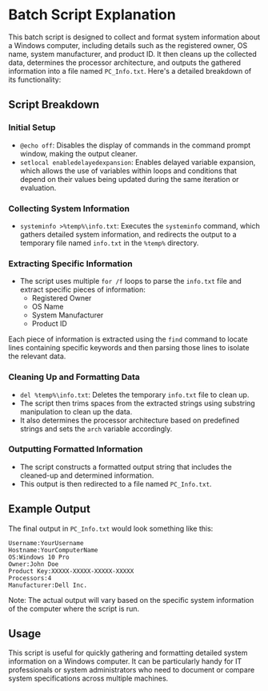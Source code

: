 # Batch Script Explanation

This batch script is designed to collect and format system information about a Windows computer, including details such as the registered owner, OS name, system manufacturer, and product ID. It then cleans up the collected data, determines the processor architecture, and outputs the gathered information into a file named `PC_Info.txt`. Here's a detailed breakdown of its functionality:

## Script Breakdown

### Initial Setup

- `@echo off`: Disables the display of commands in the command prompt window, making the output cleaner.
- `setlocal enabledelayedexpansion`: Enables delayed variable expansion, which allows the use of variables within loops and conditions that depend on their values being updated during the same iteration or evaluation.

### Collecting System Information

- `systeminfo >%temp%\info.txt`: Executes the `systeminfo` command, which gathers detailed system information, and redirects the output to a temporary file named `info.txt` in the `%temp%` directory.

### Extracting Specific Information

- The script uses multiple `for /f` loops to parse the `info.txt` file and extract specific pieces of information:
  - Registered Owner
  - OS Name
  - System Manufacturer
  - Product ID

Each piece of information is extracted using the `find` command to locate lines containing specific keywords and then parsing those lines to isolate the relevant data.

### Cleaning Up and Formatting Data

- `del %temp%\info.txt`: Deletes the temporary `info.txt` file to clean up.
- The script then trims spaces from the extracted strings using substring manipulation to clean up the data.
- It also determines the processor architecture based on predefined strings and sets the `arch` variable accordingly.

### Outputting Formatted Information

- The script constructs a formatted output string that includes the cleaned-up and determined information.
- This output is then redirected to a file named `PC_Info.txt`.

## Example Output

The final output in `PC_Info.txt` would look something like this:

```
Username:YourUsername
Hostname:YourComputerName
OS:Windows 10 Pro
Owner:John Doe
Product Key:XXXXX-XXXXX-XXXXX-XXXXX
Processors:4
Manufacturer:Dell Inc.
```

Note: The actual output will vary based on the specific system information of the computer where the script is run.

## Usage

This script is useful for quickly gathering and formatting detailed system information on a Windows computer. It can be particularly handy for IT professionals or system administrators who need to document or compare system specifications across multiple machines.